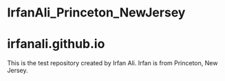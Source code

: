 # IrfanAli_Princeton_NewJersey

# irfanali.github.io

This is the test repository created by Irfan Ali. Irfan is from Princeton, New Jersey. 

